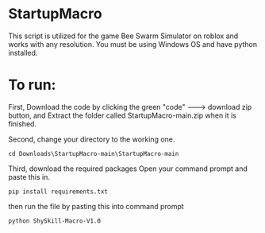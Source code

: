 # StartupMacro
This script is utilized for the game Bee Swarm Simulator on roblox and works with any resolution. You must be using Windows OS and have python installed.


# To run:

First, Download the code by clicking the green "code" ---> download zip button, and Extract the folder called StartupMacro-main.zip when it is finished.

Second, change your directory to the working one. 
```
cd Downloads\StartupMacro-main\StartupMacro-main
```
Third, download the required packages
Open your command prompt and paste this in.
```
pip install requirements.txt
```
then run the file by pasting this into command prompt
```
python ShySkill-Macro-V1.0
```
